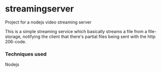 # streamingserver
Project for a nodejs video streaming server

This is a simple streaming service which basically streams a file from a file-storage, notifying the client that there's partial files being sent with the http 206-code.

### Techniques used
Nodejs
